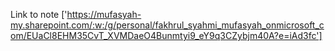 Link to note ['https://mufasyah-my.sharepoint.com/:w:/g/personal/fakhrul_syahmi_mufasyah_onmicrosoft_com/EUaCl8EHM35CvT_XVMDaeO4Bunmtyi9_eY9q3CZybjm40A?e=iAd3fc']
